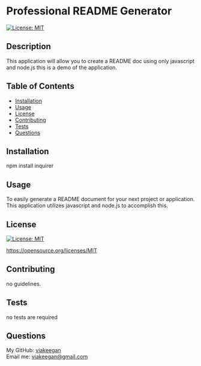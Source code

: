 # Professional README Generator

  [![License: MIT](https://img.shields.io/badge/License-MIT-yellow.svg)](https://opensource.org/licenses/MIT)

  ## Description

  This application will allow you to create a README doc using only javascript and node.js this is a demo of the application.

  ## Table of Contents

  * [Installation](#installation)
  * [Usage](#usage)
  * [License](#license)
  * [Contributing](#contributing)
  * [Tests](#tests)
  * [Questions](#questions)

  ## Installation

  npm install inquirer

  ## Usage

  To easily generate a README document for your next project or application. This application utilizes javascript and node.js to accomplish this.

  ## License

  [![License: MIT](https://img.shields.io/badge/License-MIT-yellow.svg)](https://opensource.org/licenses/MIT)
  
  https://opensource.org/licenses/MIT 
    

  ## Contributing
  
  no guidelines.
  
  ## Tests
  no tests are required

  ## Questions
  My GitHub: [viakeegan](https://github.com/viakeegan) <br>
  Email me: viakeegan@gmail.com